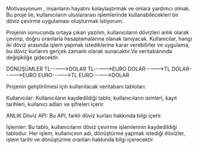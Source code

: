 Motivasyonum , insanların hayatını kolaylaştırmak ve onlara yardımcı olmak. Bu proje ile, kullanıcıların uluslararası işlemlerinde kullanabilecekleri bir döviz çevirme uygulaması oluşturmak istiyorum.

Projenin sonucunda ortaya çıkan yazılım, kullanıcıların dövizleri anlık olarak çevirip, doğru oranlarla hesaplamalarına olanak tanıyacak. Kullanıcılar, hangi iki döviz arasında işlem yapmak istediklerine karar verebilirler ve uygulama, bu döviz kurlarını gerçek zamanlı olarak sunacaktır.Ve veritabanında değişikliğe gidecektir.

DÖNÜŞÜMLER
TL----->DOLAR
TL----->EURO
DOLAR----->TL
DOLAR----->EURO
EURO----->TL
EURO----->DOLAR


Projenin geliştirilmesi için kullanılacak veritabanı tabloları:

Kullanıcılar: 
Kullanıcıların kaydedildiği tablo, kullanıcıların isimleri, kayıt tarihleri, kullanıcı adları ve şifreleri içerir.

ANLIK Döviz API: 
Bu API, farklı döviz kurları  hakkında bilgi içerir.

İşlemler: 
Bu tablo, kullanıcıların döviz çevirme işlemlerinin kaydedildiği tablodur. Her işlem, kullanıcının adı, dönüştürme yapmak istediği dövizler, işlem tarihi ve dönüştürme oranları hakkında bilgi içerecektir.
